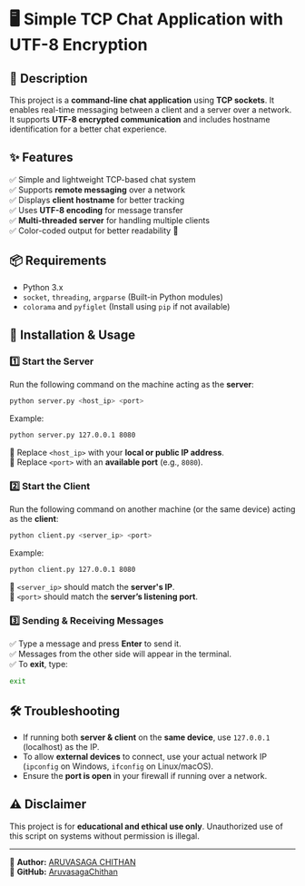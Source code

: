 # 🖥️ Simple TCP Chat Application with UTF-8 Encryption

## 📌 Description
This project is a **command-line chat application** using **TCP sockets**. It enables real-time messaging between a client and a server over a network. It supports **UTF-8 encrypted communication** and includes hostname identification for a better chat experience.

## ✨ Features
✅ Simple and lightweight TCP-based chat system  
✅ Supports **remote messaging** over a network  
✅ Displays **client hostname** for better tracking  
✅ Uses **UTF-8 encoding** for message transfer  
✅ **Multi-threaded server** for handling multiple clients  
✅ Color-coded output for better readability 🎨  

## 📦 Requirements
- Python 3.x
- `socket`, `threading`, `argparse` (Built-in Python modules)
- `colorama` and `pyfiglet` (Install using `pip` if not available)

## 🚀 Installation & Usage

### **1️⃣ Start the Server**
Run the following command on the machine acting as the **server**:
```bash
python server.py <host_ip> <port>
```
Example:
```bash
python server.py 127.0.0.1 8080
```
🔹 Replace `<host_ip>` with your **local or public IP address**.  
🔹 Replace `<port>` with an **available port** (e.g., `8080`).  

### **2️⃣ Start the Client**
Run the following command on another machine (or the same device) acting as the **client**:
```bash
python client.py <server_ip> <port>
```
Example:
```bash
python client.py 127.0.0.1 8080
```
🔹 `<server_ip>` should match the **server's IP**.  
🔹 `<port>` should match the **server’s listening port**.  

### **3️⃣ Sending & Receiving Messages**
✅ Type a message and press **Enter** to send it.  
✅ Messages from the other side will appear in the terminal.  
✅ To **exit**, type:
```bash
exit
```

## 🛠️ Troubleshooting
- If running both **server & client** on the **same device**, use `127.0.0.1` (localhost) as the IP.
- To allow **external devices** to connect, use your actual network IP (`ipconfig` on Windows, `ifconfig` on Linux/macOS).
- Ensure the **port is open** in your firewall if running over a network.

## ⚠️ Disclaimer
This project is for **educational and ethical use only**. Unauthorized use of this script on systems without permission is illegal.

---
🔹 **Author:** [ARUVASAGA CHITHAN](https://github.com/AruvasagaChithan)  
📌 **GitHub:** [AruvasagaChithan](https://github.com/aruvasaga-chithan)

